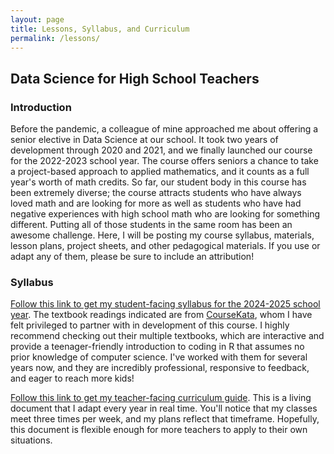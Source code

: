 ```yaml
---
layout: page
title: Lessons, Syllabus, and Curriculum
permalink: /lessons/
---
```


## Data Science for High School Teachers

### Introduction

Before the pandemic, a colleague of mine approached me about offering a senior elective in Data Science at our school.  It took two years of development through 2020 and 2021, and we finally launched our course for the 2022-2023 school year.  The course offers seniors a chance to take a project-based approach to applied mathematics, and it counts as a full year's worth of math credits.  So far, our student body in this course has been extremely diverse; the course attracts students who have always loved math and are looking for more as well as students who have had negative experiences with high school math who are looking for something different.  Putting all of those students in the same room has been an awesome challenge.  Here, I will be posting my course syllabus, materials, lesson plans, project sheets, and other pedagogical materials.  If you use or adapt any of them, please be sure to include an attribution! 

### Syllabus

[Follow this link to get my student-facing syllabus for the 2024-2025 school year](https://docs.google.com/document/d/1Pz26OEm6xIWZMCE0tm6J54kH7sJkotPVPdyfRfOqjD0/edit?usp=sharing).  The textbook readings indicated are from [CourseKata](https://www.coursekata.org/), whom I have felt privileged to partner with in development of this course.  I highly recommend checking out their multiple textbooks, which are interactive and provide a teenager-friendly introduction to coding in R that assumes no prior knowledge of computer science.  I've worked with them for several years now, and they are incredibly professional, responsive to feedback, and eager to reach more kids!

[Follow this link to get my teacher-facing curriculum guide](https://docs.google.com/document/d/1TVF0ep8ln-4KEBnXtSHp-WGbOAtTAt1KGIkaSPx6tY8/edit?usp=sharing).  This is a living document that I adapt every year in real time.  You'll notice that my classes meet three times per week, and my plans reflect that timeframe.  Hopefully, this document is flexible enough for more teachers to apply to their own situations.  
